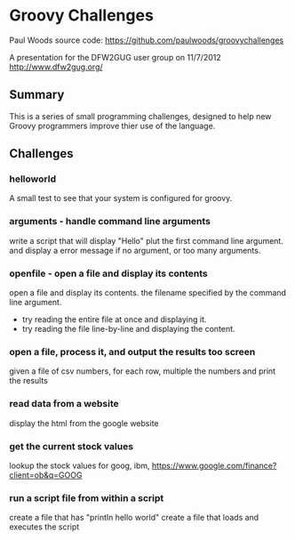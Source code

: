 
Groovy Challenges
=================

Paul Woods
source code: https://github.com/paulwoods/groovychallenges

A presentation for the DFW2GUG user group on 11/7/2012 http://www.dfw2gug.org/

Summary
-------
This is a series of small programming challenges, designed to help new Groovy programmers improve thier use of the language.

Challenges 
----------

### helloworld
A small test to see that your system is configured for groovy.



### arguments - handle command line arguments
write a script that will display "Hello" plut the first command line argument.
and display a error message if no argument, or too many arguments.



### openfile - open a file and display its contents
open a file and display its contents.
the filename specified by the command line argument.

* try reading the entire file at once and displaying it.
* try reading the file line-by-line and displaying the content.



### open a file, process it, and output the results too screen

given a file of csv numbers, for each row, multiple the numbers and print the results


### read data from a website

display the html from the google website


### get the current stock values

lookup the stock values for goog, ibm, 
https://www.google.com/finance?client=ob&q=GOOG



### run a script file from within a script

create a file that has "println hello world"
create a file that loads and executes the script




